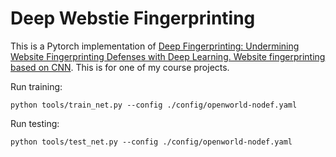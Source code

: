 # Deep Webstie Fingerprinting

This is a Pytorch implementation of [Deep Fingerprinting: Undermining Website Fingerprinting Defenses with Deep Learning. Website fingerprinting based on CNN](https://arxiv.org/abs/1801.02265). This is for one of my course projects.

Run training:

```
python tools/train_net.py --config ./config/openworld-nodef.yaml
```

Run testing:

```
python tools/test_net.py --config ./config/openworld-nodef.yaml
